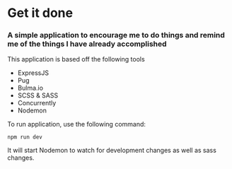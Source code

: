 # Get it done
### A simple application to encourage me to do things and remind me of the things I have already accomplished

This application is based off the following tools
* ExpressJS
* Pug
* Bulma.io
* SCSS & SASS
* Concurrently
* Nodemon

To run application, use the following command:
```
npm run dev
```
It will start Nodemon to watch for development changes as well as sass changes.
